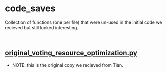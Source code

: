 # **code_saves**

Collection of functions (one per file) that were un-used in the initial code we recieved but still looked interesting.

</br>

## [original_voting_resource_optimization.py](original_voting_resource_optimization.py)
* NOTE: this is the original copy we recieved from Tian.